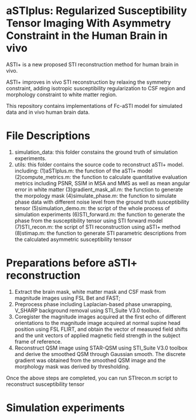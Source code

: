 # aSTIplus: Regularized Susceptibility Tensor Imaging With Asymmetry Constraint in the Human Brain in vivo
ASTI+ is a new proposed STI reconstruction method for human brain in vivo. 

ASTI+ improves in vivo STI reconstruction by relaxing the symmetry constraint, adding isotropic susceptibility regularization to CSF region and morphology constraint to white matter region.

This repository contains implementations of Fc-aSTI model for simulated data and in vivo human brain data.

# File Descriptions
1. simulation_data: this folder constains the ground truth of simulation experiments.
2. utils: this folder contains the source code to reconstruct aSTI+ model. including:
(1)aSTIplus.m: the function of the aSTI+ model
(2)compute_metrics.m: the function to calculate quantitative evaluation metrics including PSNR, SSIM in MSA and MMS as well as mean angular error in white matter
(3)gradient_mask_all.m: the function to generate the morpology mask
(4)simulate_phase.m: the function to simulate phase data with different noise level from the ground truth susceptibility tensor
(5)simulation_demo.m: the script of the whole process of simulation experiments
(6)STI_forward.m: the function to generate the phase from the susceptibility tensor using STI forward model 
(7)STI_recon.m: the script of STI reconstruction using aSTI+ method
(8)stimap.m: the function to generate STI parametric descriptions from the calculated asymmetric susceptibility tenssor

# Preparations before aSTI+ reconstruction
1. Extract the brain mask, white matter mask and CSF mask from magnitude images using FSL Bet and FAST;
2. Preprocess phase including Laplacian-based phase unwrapping, V_SHARP background removal using STI_Suite V3.0 toolbox.
3. Coregister the magnitude images acquired at the first echo of different orientations to the magnitude image acquired at normal supine head position using FSL FLIRT, and obtain the vector of measured field shifts and the unit vectors of applied magnetic field strength in the subject frame of reference.
4. Reconstruct QSM image using STAR-QSM using STI_Suite V3.0 toolbox and derive the smoothed QSM through Gaussian smooth. The discrete gradient was obtained from the smoothed QSM image and the morphology mask was derived by thresholding.

Once the above steps are completed, you can run STIrecon.m script to reconstruct susceptibility tensor

# Simulation experiments
